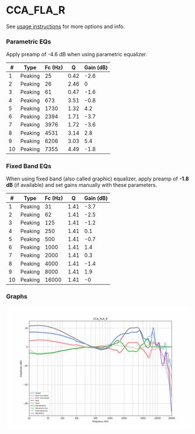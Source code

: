 # CCA_FLA_R
See [usage instructions](https://github.com/jaakkopasanen/AutoEq#usage) for more options and info.

### Parametric EQs
Apply preamp of -4.6 dB when using parametric equalizer.

|   # | Type    |   Fc (Hz) |    Q |   Gain (dB) |
|-----|---------|-----------|------|-------------|
|   1 | Peaking |        25 | 0.42 |        -2.6 |
|   2 | Peaking |        26 | 2.46 |         0   |
|   3 | Peaking |        61 | 0.47 |        -1.6 |
|   4 | Peaking |       673 | 3.51 |        -0.8 |
|   5 | Peaking |      1730 | 1.32 |         4.2 |
|   6 | Peaking |      2394 | 1.71 |        -3.7 |
|   7 | Peaking |      3976 | 1.72 |        -3.6 |
|   8 | Peaking |      4531 | 3.14 |         2.8 |
|   9 | Peaking |      6206 | 3.03 |         5.4 |
|  10 | Peaking |      7355 | 4.49 |        -1.8 |

### Fixed Band EQs
When using fixed band (also called graphic) equalizer, apply preamp of **-1.8 dB** (if available) and set gains manually with these parameters.

|   # | Type    |   Fc (Hz) |    Q |   Gain (dB) |
|-----|---------|-----------|------|-------------|
|   1 | Peaking |        31 | 1.41 |        -3.7 |
|   2 | Peaking |        62 | 1.41 |        -2.5 |
|   3 | Peaking |       125 | 1.41 |        -1.2 |
|   4 | Peaking |       250 | 1.41 |         0.1 |
|   5 | Peaking |       500 | 1.41 |        -0.7 |
|   6 | Peaking |      1000 | 1.41 |         1.4 |
|   7 | Peaking |      2000 | 1.41 |         0.3 |
|   8 | Peaking |      4000 | 1.41 |        -1.4 |
|   9 | Peaking |      8000 | 1.41 |         1.9 |
|  10 | Peaking |     16000 | 1.41 |        -0   |

### Graphs
![](./CCA_FLA_R.png)
